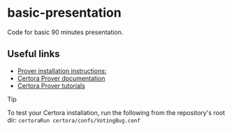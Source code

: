 # basic-presentation

Code for basic 90 minutes presentation.

## Useful links

- [Prover installation instructions:](https://docs.certora.com/en/latest/docs/user-guide/getting-started/install.html)
- [Certora Prover documentation](https://docs.certora.com/)
- [Certora Prover tutorials](https://docs.certora.com/projects/tutorials/en/latest/index.html)

> [!TIP]
> To test your Certora installation, run the following from the repository's
> root dir:
> `certoraRun certora/confs/VotingBug.conf`
